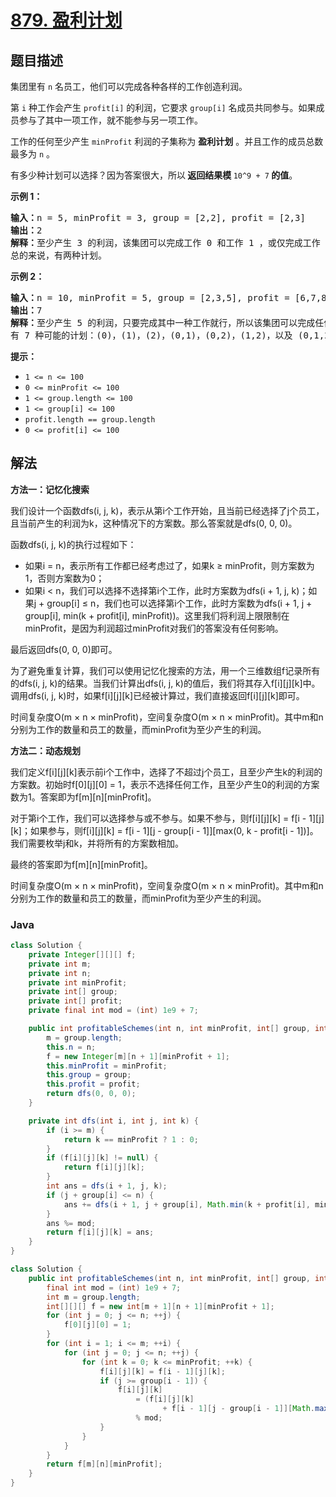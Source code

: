 # [879. 盈利计划](https://leetcode.cn/problems/profitable-schemes)

## 题目描述

<p>集团里有 <code>n</code> 名员工，他们可以完成各种各样的工作创造利润。</p>

<p>第 <code>i</code> 种工作会产生 <code>profit[i]</code> 的利润，它要求 <code>group[i]</code> 名成员共同参与。如果成员参与了其中一项工作，就不能参与另一项工作。</p>

<p>工作的任何至少产生 <code>minProfit</code> 利润的子集称为 <strong>盈利计划</strong> 。并且工作的成员总数最多为 <code>n</code> 。</p>

<p>有多少种计划可以选择？因为答案很大，所以<strong> 返回结果模 </strong><code>10^9 + 7</code><strong> 的值</strong>。</p>

<div class="original__bRMd">
<div>


<p><strong>示例 1：</strong></p>

<pre>
<strong>输入：</strong>n = 5, minProfit = 3, group = [2,2], profit = [2,3]
<strong>输出：</strong>2
<strong>解释：</strong>至少产生 3 的利润，该集团可以完成工作 0 和工作 1 ，或仅完成工作 1 。
总的来说，有两种计划。</pre>

<p><strong>示例 2：</strong></p>

<pre>
<strong>输入：</strong>n = 10, minProfit = 5, group = [2,3,5], profit = [6,7,8]
<strong>输出：</strong>7
<strong>解释：</strong>至少产生 5 的利润，只要完成其中一种工作就行，所以该集团可以完成任何工作。
有 7 种可能的计划：(0)，(1)，(2)，(0,1)，(0,2)，(1,2)，以及 (0,1,2) 。</pre>
</div>
</div>



<p><strong>提示：</strong></p>

<ul>
	<li><code>1 <= n <= 100</code></li>
	<li><code>0 <= minProfit <= 100</code></li>
	<li><code>1 <= group.length <= 100</code></li>
	<li><code>1 <= group[i] <= 100</code></li>
	<li><code>profit.length == group.length</code></li>
	<li><code>0 <= profit[i] <= 100</code></li>
</ul>

## 解法

**方法一：记忆化搜索**

我们设计一个函数dfs(i, j, k)，表示从第i个工作开始，且当前已经选择了j个员工，且当前产生的利润为k，这种情况下的方案数。那么答案就是dfs(0, 0, 0)。

函数dfs(i, j, k)的执行过程如下：

-   如果i = n，表示所有工作都已经考虑过了，如果k ≥ minProfit，则方案数为1，否则方案数为0；
-   如果i < n，我们可以选择不选择第i个工作，此时方案数为dfs(i + 1, j, k)；如果j + group[i] ≤ n，我们也可以选择第i个工作，此时方案数为dfs(i + 1, j + group[i], min(k + profit[i], minProfit))。这里我们将利润上限限制在minProfit，是因为利润超过minProfit对我们的答案没有任何影响。

最后返回dfs(0, 0, 0)即可。

为了避免重复计算，我们可以使用记忆化搜索的方法，用一个三维数组f记录所有的dfs(i, j, k)的结果。当我们计算出dfs(i, j, k)的值后，我们将其存入f[i][j][k]中。调用dfs(i, j, k)时，如果f[i][j][k]已经被计算过，我们直接返回f[i][j][k]即可。

时间复杂度O(m × n × minProfit)，空间复杂度O(m × n × minProfit)。其中m和n分别为工作的数量和员工的数量，而minProfit为至少产生的利润。

**方法二：动态规划**

我们定义f[i][j][k]表示前i个工作中，选择了不超过j个员工，且至少产生k的利润的方案数。初始时f[0][j][0] = 1，表示不选择任何工作，且至少产生0的利润的方案数为1。答案即为f[m][n][minProfit]。

对于第i个工作，我们可以选择参与或不参与。如果不参与，则f[i][j][k] = f[i - 1][j][k]；如果参与，则f[i][j][k] = f[i - 1][j - group[i - 1]][max(0, k - profit[i - 1])]。我们需要枚举j和k，并将所有的方案数相加。

最终的答案即为f[m][n][minProfit]。

时间复杂度O(m × n × minProfit)，空间复杂度O(m × n × minProfit)。其中m和n分别为工作的数量和员工的数量，而minProfit为至少产生的利润。

### **Java**

```java
class Solution {
    private Integer[][][] f;
    private int m;
    private int n;
    private int minProfit;
    private int[] group;
    private int[] profit;
    private final int mod = (int) 1e9 + 7;

    public int profitableSchemes(int n, int minProfit, int[] group, int[] profit) {
        m = group.length;
        this.n = n;
        f = new Integer[m][n + 1][minProfit + 1];
        this.minProfit = minProfit;
        this.group = group;
        this.profit = profit;
        return dfs(0, 0, 0);
    }

    private int dfs(int i, int j, int k) {
        if (i >= m) {
            return k == minProfit ? 1 : 0;
        }
        if (f[i][j][k] != null) {
            return f[i][j][k];
        }
        int ans = dfs(i + 1, j, k);
        if (j + group[i] <= n) {
            ans += dfs(i + 1, j + group[i], Math.min(k + profit[i], minProfit));
        }
        ans %= mod;
        return f[i][j][k] = ans;
    }
}
```

```java
class Solution {
    public int profitableSchemes(int n, int minProfit, int[] group, int[] profit) {
        final int mod = (int) 1e9 + 7;
        int m = group.length;
        int[][][] f = new int[m + 1][n + 1][minProfit + 1];
        for (int j = 0; j <= n; ++j) {
            f[0][j][0] = 1;
        }
        for (int i = 1; i <= m; ++i) {
            for (int j = 0; j <= n; ++j) {
                for (int k = 0; k <= minProfit; ++k) {
                    f[i][j][k] = f[i - 1][j][k];
                    if (j >= group[i - 1]) {
                        f[i][j][k]
                            = (f[i][j][k]
                                  + f[i - 1][j - group[i - 1]][Math.max(0, k - profit[i - 1])])
                            % mod;
                    }
                }
            }
        }
        return f[m][n][minProfit];
    }
}
```
